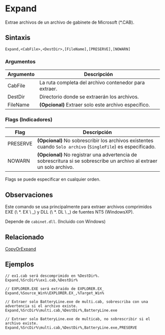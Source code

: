 # Expand

Extrae archivos de un archivo de gabinete de Microsoft (*.CAB).

## Sintaxis

```pebakery
Expand,<CabFile>,<DestDir>,[FileName],[PRESERVE],[NOWARN]
```

### Argumentos

| Argumento | Descripción |
| --- | --- |
| CabFile | La ruta completa del archivo contenedor para extraer. |
| DestDir | Directorio donde se extraerán los archivos. |
| FileName | **(Opcional)** Extraer solo este archivo específico. |

### Flags (Indicadores)

| Flag | Descripción |
| --- | --- |
| PRESERVE | **(Opcional)** No sobrescribir los archivos existentes cuando `Solo archivo` (`SingleFile`) es especificado. |
| NOWARN | **(Opcional)** No registrar una advertencia de sobrescritura si se sobrescribe un archivo al extraer un solo archivo. |

Flags se puede especificar en cualquier orden.

## Observaciones

Este comando se usa principalmente para extraer archivos comprimidos EXE (\ *. EX \ _) y DLL (\ *. DL \ _) de fuentes NT5 (WindowsXP).

Depende de `cabinet.dll`. (Incluido con Windows)

## Relacionado

[CopyOrExpand](./CopyOrExpand.md)

## Ejemplos

```pebakery
// ex1.cab será descomprimido en %DestDir%.
Expand,%SrcDir%\ex1.cab,%DestDir%
```

```pebakery
// EXPLORER.EXE será extraído de EXPLORER.EX_
Expand,%Source_Win%\EXPLORER.EX_,%Target_Win%
```

```pebakery
// Extraer solo BatteryLine.exe de multi.cab, sobrescriba con una advertencia si el archivo existe.
Expand,%SrcDir%\multi.cab,%DestDir%,BatteryLine.exe
```

```pebakery
// Extraer solo BatteryLine.exe de multicab, no sobrescribir si el archivo existe.
Expand,%SrcDir%\multi.cab,%DestDir%,BatteryLine.exe,PRESERVE
```
